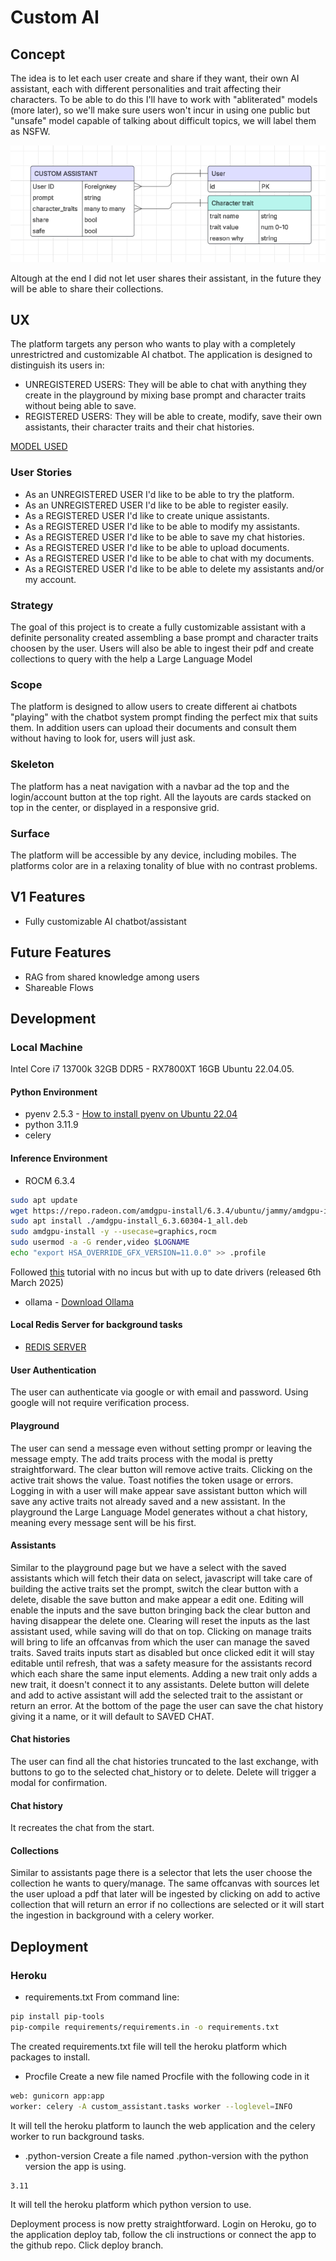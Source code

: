 # Custom AI

## Concept
The idea is to let each user create and share if they want, their own AI assistant, each with different personalities and trait affecting their characters.
To be able to do this I'll have to work with "abliterated" models (more later), so we'll make sure users won't incur in using one public but "unsafe" model capable of talking about difficult topics, we will label them as NSFW.

![Concept](custom_assistant/static/readme/concept.png)

Altough at the end I did not let user shares their assistant, in the future they will be able to share their collections.

## UX
The platform targets any person who wants to play with a completely unrestrictred and customizable AI chatbot.
The application is designed to distinguish its users in:
 - UNREGISTERED USERS: They will be able to chat with anything they create in the playground by mixing base prompt and character traits without being able to save.
 - REGISTERED USERS: They will be able to create, modify, save their own assistants, their character traits and their chat histories.

[MODEL USED](https://huggingface.co/DavidAU/Llama-3.2-8X3B-MOE-Dark-Champion-Instruct-uncensored-abliterated-18.4B-GGUF)

### User Stories
 - As an UNREGISTERED USER I'd like to be able to try the platform.
 - As an UNREGISTERED USER I'd like to be able to register easily.
 - As a REGISTERED USER I'd like to create unique assistants.
 - As a REGISTERED USER I'd like to be able to modify my assistants.
 - As a REGISTERED USER I'd like to be able to save my chat histories.
 - As a REGISTERED USER I'd like to be able to upload documents.
 - As a REGISTERED USER I'd like to be able to chat with my documents.
 - As a REGISTERED USER I'd like to be able to delete my assistants and/or my account.

### Strategy
The goal of this project is to create a fully customizable assistant with a definite personality created assembling a base prompt and character traits choosen by the user.
Users will also be able to ingest their pdf and create collections to query with the help a Large Language Model

### Scope
The platform is designed to allow users to create different ai chatbots "playing" with the chatbot system prompt finding the perfect mix that suits them. In addition users can upload their documents and consult them without having to look for, users will just ask.

### Skeleton
The platform has a neat navigation with a navbar ad the top and the login/account button at the top right. All the layouts are cards stacked on top in the center, or displayed in a responsive grid.

### Surface
The platform will be accessible by any device, including mobiles.
The platforms color are in a relaxing tonality of blue with no contrast problems.

## V1 Features
 - Fully customizable AI chatbot/assistant 

## Future Features
 - RAG from shared knowledge among users
 - Shareable Flows

## Development

### Local Machine
Intel Core i7 13700k 32GB DDR5 - RX7800XT 16GB
Ubuntu 22.04.05.

#### Python Environment
 - pyenv 2.5.3 - [How to install pyenv on Ubuntu 22.04](https://ericsysmin.com/2024/01/11/how-to-install-pyenv-on-ubuntu-22-04/)
 - python 3.11.9
 - celery

#### Inference Environment
 - ROCM 6.3.4
```bash
sudo apt update
wget https://repo.radeon.com/amdgpu-install/6.3.4/ubuntu/jammy/amdgpu-install_6.3.60304-1_all.deb
sudo apt install ./amdgpu-install_6.3.60304-1_all.deb
sudo amdgpu-install -y --usecase=graphics,rocm
sudo usermod -a -G render,video $LOGNAME
echo "export HSA_OVERRIDE_GFX_VERSION=11.0.0" >> .profile
```
Followed [this](https://discuss.linuxcontainers.org/t/rocm-and-pytorch-on-amd-apu-or-gpu-ai/19743) tutorial with no incus but with up to date drivers (released 6th March 2025)
 - ollama - [Download Ollama](https://ollama.com/download)

#### Local Redis Server for background tasks
 - [REDIS SERVER](https://redis.io/docs/latest/operate/oss_and_stack/install/install-redis/install-redis-on-linux/)

#### User Authentication
The user can authenticate via google or with email and password.
Using google will not require verification process.

#### Playground
The user can send a message even without setting prompr or leaving the message empty. The add traits process with the modal is pretty straightforward.
The clear button will remove active traits. Clicking on the active trait shows the value. Toast notifies the token usage or errors. Logging in with a user will make appear save assistant button which will save any active traits not already saved and a new assistant.
In the playground the Large Language Model generates without a chat history, meaning every message sent will be his first.

#### Assistants
Similar to the playground page but we have a select with the saved assistants which will fetch their data on select, javascript will take care of building the active traits set the prompt, switch the clear button with a delete, disable the save button and make appear a edit one. Editing will enable the inputs and the save button bringing back the clear button and having disappear the delete one. Clearing will reset the inputs as the last assistant used, while saving will do that on top. Clicking on manage traits will bring to life an offcanvas from which the user can manage the saved traits. Saved traits inputs start as disabled but once clicked edit it will stay editable until refresh, that was a safety measure for the assistants record which each share the same input elements. Adding a new trait only adds a new trait, it doesn't connect it to any assistants. Delete button will delete and add to active assistant will add the selected trait to the assistant or return an error.
At the bottom of the page the user can save the chat history giving it a name, or it will default to SAVED CHAT.

#### Chat histories
The user can find all the chat histories truncated to the last exchange, with buttons to go to the selected chat_history or to delete. Delete will trigger a modal for confirmation.

#### Chat history
It recreates the chat from the start.

#### Collections
Similar to assistants page there is a selector that lets the user choose the collection he wants to query/manage.
The same offcanvas with sources let the user upload a pdf that later will be ingested by clicking on add to active collection that will return an error if no collections are selected or it will start the ingestion in background with a celery worker.


## Deployment

### Heroku

 - requirements.txt
From command line:
```bash
pip install pip-tools
pip-compile requirements/requirements.in -o requirements.txt
```
The created requirements.txt file will tell the heroku platform which packages to install.

- Procfile
   Create a new file named Procfile with the following code in it
```bash
web: gunicorn app:app
worker: celery -A custom_assistant.tasks worker --loglevel=INFO
```
It will tell the heroku platform to launch the web application and the celery worker to run background tasks.

- .python-version
Create a file named .python-version with the python version the app is using.
```bash
3.11
```
It will tell the heroku platform which python version to use.

Deployment process is now pretty straightforward. Login on Heroku, go to the application deploy tab, follow the cli instructions or connect the app to the github repo. Click deploy branch.



